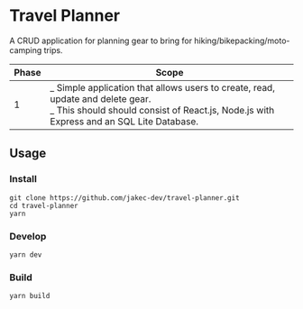 # Travel Planner

A CRUD application for planning gear to bring for hiking/bikepacking/moto-camping trips.

| Phase | Scope                                                                                                                                                                         |
| ----- | ----------------------------------------------------------------------------------------------------------------------------------------------------------------------------- |
| 1     | _ Simple application that allows users to create, read, update and delete gear.<br />_ This should should consist of React.js, Node.js with Express and an SQL Lite Database. |

## Usage

### Install

```
git clone https://github.com/jakec-dev/travel-planner.git
cd travel-planner
yarn
```

### Develop

```
yarn dev
```

### Build

```
yarn build
```
